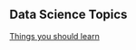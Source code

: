 ## Data Science Topics
[Things you should learn](https://www.datasciencecentral.com/profiles/blogs/the-first-things-you-should-learn-as-a-data-scientist-not-what-yo)
